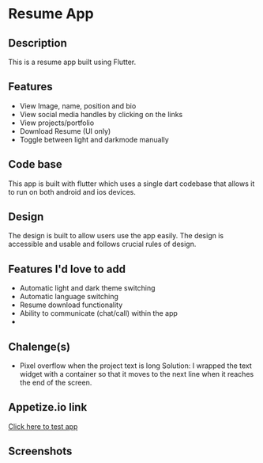 # Resume App

## Description
This is a resume app built using Flutter.


## Features
 - View Image, name, position and bio
 - View social media handles by clicking on the links
 - View projects/portfolio
 - Download Resume (UI only)
 - Toggle between light and darkmode manually
 
 
## Code base
This app is built with flutter which uses a single dart codebase that allows it to run on both android and ios devices.


## Design
The design is built to allow users use the app easily. The design is accessible and usable and follows crucial rules of design.


## Features I'd  love to add
 - Automatic light and dark theme switching
 - Automatic language switching
 - Resume download functionality
 - Ability to communicate (chat/call) within the app
 - 

## Chalenge(s)
 - Pixel overflow when the project text is long
  Solution: I wrapped the text widget with a container so that it moves to the next line when it reaches the end of the screen.
  
  
## Appetize.io link
[Click here to test app](https://appetize.io/app/v4u347v7pz6dutqez2jhwp6ile?device=iphone14promax&osVersion=16.0&scale=75)


## Screenshots

